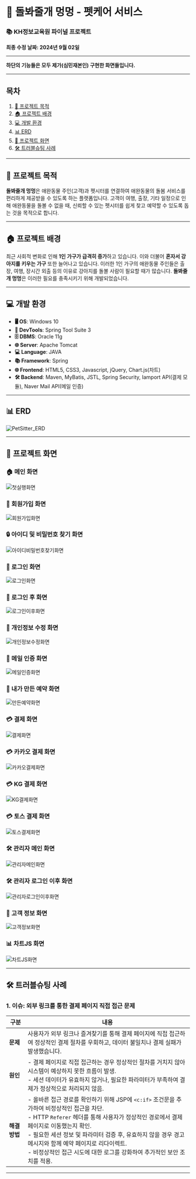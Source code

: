 # 🐶 돌봐줄개 멍멍 - 펫케어 서비스

### 📚 KH정보교육원 파이널 프로젝트

**최종 수정 날짜: 2024년 9월 02일**

---

**하단의 기능들은 모두 제가(심민재본인) 구현한 화면들입니다.**

---

## 목차
1. [🎯 프로젝트 목적](#-프로젝트-목적)
2. [🏠 프로젝트 배경](#-프로젝트-배경)
3. [💻 개발 환경](#-개발-환경)
4. [📊 ERD](#-erd)
5. [📸 프로젝트 화면](#-프로젝트-화면)
6. [🛠️ 트러블슈팅 사례](#-트러블슈팅-사례)


---

## 🎯 프로젝트 목적
**돌봐줄개 멍멍**은 애완동물 주인(고객)과 펫시터를 연결하여 애완동물의 돌봄 서비스를 편리하게 제공받을 수 있도록 하는 플랫폼입니다. 고객이 여행, 출장, 기타 일정으로 인해 애완동물을 돌볼 수 없을 때, 신뢰할 수 있는 펫시터를 쉽게 찾고 예약할 수 있도록 돕는 것을 목적으로 합니다.

---

## 🏠 프로젝트 배경
최근 사회적 변화로 인해 **1인 가구가 급격히 증가**하고 있습니다. 이와 더불어 **혼자서 강아지를 키우는 가구** 또한 늘어나고 있습니다. 이러한 1인 가구의 애완동물 주인들은 출장, 여행, 장시간 외출 등의 이유로 강아지를 돌볼 사람이 필요할 때가 많습니다. **돌봐줄개 멍멍**은 이러한 필요를 충족시키기 위해 개발되었습니다.

---

## 💻 개발 환경
- **🖥️ OS**: Windows 10
- **🔧 DevTools**: Spring Tool Suite 3
- **🗄️ DBMS**: Oracle 11g
- **🌐 Server**: Apache Tomcat
- **💻 Language**: JAVA
- **📚 Framework**: Spring
- **🌐 Frontend**: HTML5, CSS3, Javascript, jQuery, Chart.js(차트)
- **🛠️ Backend**: Maven, MyBatis, JSTL, Spring Security, Iamport API(결제 모듈), Naver Mail API(메일 인증)

---

## 📊 ERD
![PetSitter_ERD](images_git/PetSitter_ERD.png)

---

## 📸 프로젝트 화면

### 🏠 메인 화면
![첫실행화면](images_git/첫실행.png)

### 📝 회원가입 화면
![회원가입화면](images_git/회원가입.png)

### 🔒 아이디 및 비밀번호 찾기 화면
![아이디비밀번호찾기화면](images_git/아이디비밀번호찾기.png)

### 🔑 로그인 화면
![로그인화면](images_git/로그인.png)

### 🏡 로그인 후 화면
![로그인이후화면](images_git/로그인이후.png)

### 👤 개인정보 수정 화면
![개인정보수정화면](images_git/개인정보수정.png)

### 📧 메일 인증 화면
![메일인증화면](images_git/메일인증.png)

### 📅 내가 만든 예약 화면
![만든예약화면](images_git/만든예약.png)

### 💳 결제 화면
![결제화면](images_git/결제.png)

### 💳 카카오 결제 화면
![카카오결제화면](images_git/카카오결제.png)

### 💳 KG 결제 화면
![KG결제화면](images_git/KG결제.png)

### 💳 토스 결제 화면
![토스결제화면](images_git/토스결제.png)

### 🛠️ 관리자 메인 화면
![관리자메인화면](images_git/관리자메인.png)

### 🛠️ 관리자 로그인 이후 화면
![관리자로그인이후화면](images_git/관리자로그인이후.png)

### 👥 고객 정보 화면
![고객정보화면](images_git/고객정보.png)

### 📊 차트JS 화면
![차트JS화면](images_git/차트JS.png)

---

## 🛠️ 트러블슈팅 사례

### 1. 이슈: 외부 링크를 통한 결제 페이지 직접 접근 문제

| **구분**  | **내용**                                                                                                            |
|-----------|---------------------------------------------------------------------------------------------------------------------|
| **문제**  | 사용자가 외부 링크나 즐겨찾기를 통해 결제 페이지에 직접 접근하여 정상적인 결제 절차를 우회하고, 데이터 불일치나 결제 실패가 발생했습니다. |
| **원인**  | - 결제 페이지로 직접 접근하는 경우 정상적인 절차를 거치지 않아 시스템이 예상하지 못한 흐름이 발생.<br>- 세션 데이터가 유효하지 않거나, 필요한 파라미터가 부족하여 결제가 정상적으로 처리되지 않음. |
| **해결 방법** | - 올바른 접근 경로를 확인하기 위해 JSP에 `<c:if>` 조건문을 추가하여 비정상적인 접근을 차단.<br>- HTTP `Referer` 헤더를 통해 사용자가 정상적인 경로에서 결제 페이지로 이동했는지 확인.<br>- 필요한 세션 정보 및 파라미터 검증 후, 유효하지 않을 경우 경고 메시지와 함께 예약 페이지로 리다이렉트.<br>- 비정상적인 접근 시도에 대한 로그를 강화하여 추가적인 보안 조치를 적용. |

---
